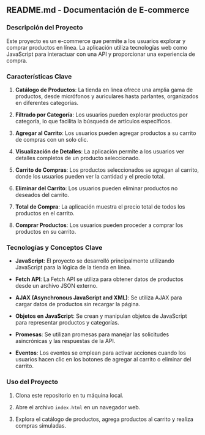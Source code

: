 ## README.md - Documentación de E-commerce

### Descripción del Proyecto

Este proyecto es un e-commerce que permite a los usuarios explorar y comprar productos en línea. La aplicación utiliza tecnologías web como JavaScript para interactuar con una API y proporcionar una experiencia de compra.

### Características Clave

1. **Catálogo de Productos**: La tienda en línea ofrece una amplia gama de productos, desde micrófonos y auriculares hasta parlantes, organizados en diferentes categorías.

2. **Filtrado por Categoría**: Los usuarios pueden explorar productos por categoría, lo que facilita la búsqueda de artículos específicos.

3. **Agregar al Carrito**: Los usuarios pueden agregar productos a su carrito de compras con un solo clic.

4. **Visualización de Detalles**: La aplicación permite a los usuarios ver detalles completos de un producto seleccionado.

5. **Carrito de Compras**: Los productos seleccionados se agregan al carrito, donde los usuarios pueden ver la cantidad y el precio total.

6. **Eliminar del Carrito**: Los usuarios pueden eliminar productos no deseados del carrito.

7. **Total de Compra**: La aplicación muestra el precio total de todos los productos en el carrito.

8. **Comprar Productos**: Los usuarios pueden proceder a comprar los productos en su carrito.

### Tecnologías y Conceptos Clave

- **JavaScript**: El proyecto se desarrolló principalmente utilizando JavaScript para la lógica de la tienda en línea.

- **Fetch API**: La Fetch API se utiliza para obtener datos de productos desde un archivo JSON externo.

- **AJAX (Asynchronous JavaScript and XML)**: Se utiliza AJAX para cargar datos de productos sin recargar la página.

- **Objetos en JavaScript**: Se crean y manipulan objetos de JavaScript para representar productos y categorías.

- **Promesas**: Se utilizan promesas para manejar las solicitudes asincrónicas y las respuestas de la API.

- **Eventos**: Los eventos se emplean para activar acciones cuando los usuarios hacen clic en los botones de agregar al carrito o eliminar del carrito.

### Uso del Proyecto

1. Clona este repositorio en tu máquina local.

2. Abre el archivo `index.html` en un navegador web.

3. Explora el catálogo de productos, agrega productos al carrito y realiza compras simuladas.
